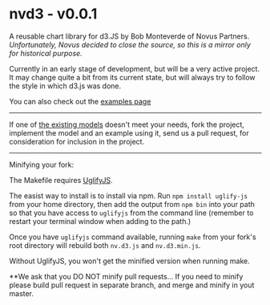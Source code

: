 # nvd3 - v0.0.1

A reusable chart library for d3.JS by Bob Monteverde of Novus Partners. *Unfortunately, Novus decided to close the source, so this is a mirror only for historical purpose.* 

Currently in an early stage of development, but will be a very active project.  It may change quite a bit from its current state, but will always try to follow the style in which d3.js was done.

You can also check out the [examples page](http://nvd3.com/ghpages/examples.html)

---

If one of [the existing models](https://github.com/novus/nvd3/tree/master/src/models) doesn't meet your needs, fork the project, implement the model and an example using it, send us a pull request, for consideration for inclusion in the project.

---

Minifying your fork:

The Makefile requires [UglifyJS](https://github.com/mishoo/UglifyJS).

The easist way to install is to install via npm. Run `npm install
uglify-js` from your home directory, then add the output from `npm bin`
into your path so that you have access to `uglifyjs` from the command
line (remember to restart your terminal window when adding to the path.)

Once you have `uglifyjs` command available, running `make` from your
fork's root directory will rebuild both `nv.d3.js` and `nv.d3.min.js`.

Without UglifyJS, you won't get the minified version when running make.

**We ask that you DO NOT minify pull requests... 
If you need to minify please build pull request in separate branch, and
merge and minify in yout master.

